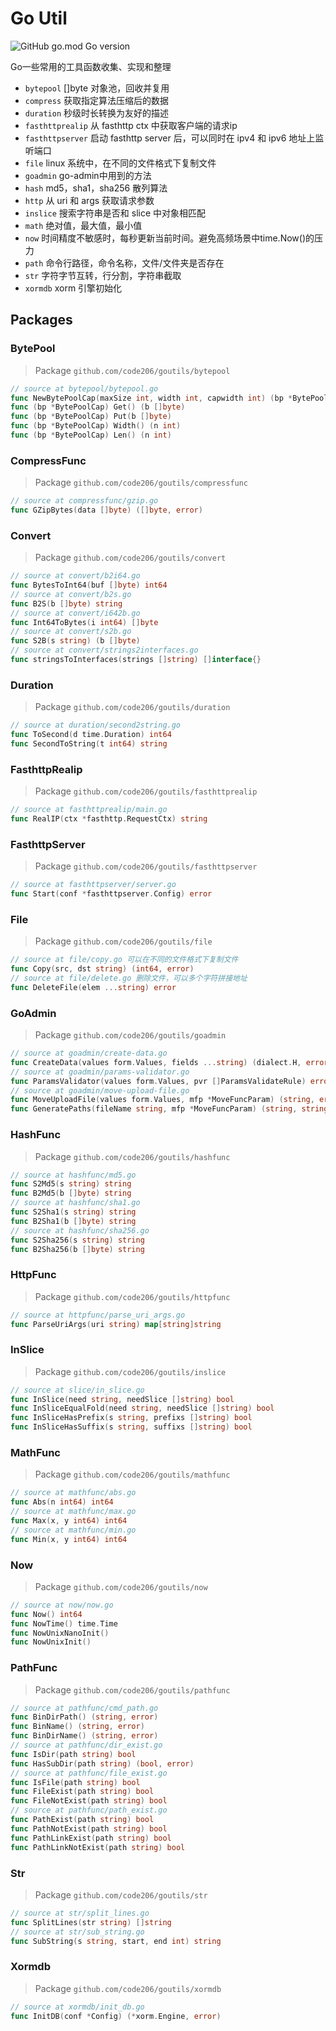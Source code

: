 # Go Util

![GitHub go.mod Go version](https://img.shields.io/github/go-mod/go-version/code206/goutils?style=flat-square)

Go一些常用的工具函数收集、实现和整理

- `bytepool` []byte 对象池，回收并复用
- `compress` 获取指定算法压缩后的数据
- `duration` 秒级时长转换为友好的描述
- `fasthttprealip` 从 fasthttp ctx 中获取客户端的请求ip
- `fasthttpserver` 启动 fasthttp server 后，可以同时在 ipv4 和 ipv6 地址上监听端口
- `file` linux 系统中，在不同的文件格式下复制文件
- `goadmin` go-admin中用到的方法
- `hash` md5，sha1，sha256 散列算法
- `http` 从 uri 和 args 获取请求参数
- `inslice` 搜索字符串是否和 slice 中对象相匹配
- `math` 绝对值，最大值，最小值
- `now` 时间精度不敏感时，每秒更新当前时间。避免高频场景中time.Now()的压力
- `path` 命令行路径，命令名称，文件/文件夹是否存在
- `str` 字符字节互转，行分割，字符串截取
- `xormdb` xorm 引擎初始化

## Packages

### BytePool

> Package `github.com/code206/goutils/bytepool`
```go
// source at bytepool/bytepool.go
func NewBytePoolCap(maxSize int, width int, capwidth int) (bp *BytePoolCap)
func (bp *BytePoolCap) Get() (b []byte)
func (bp *BytePoolCap) Put(b []byte)
func (bp *BytePoolCap) Width() (n int)
func (bp *BytePoolCap) Len() (n int)
```

### CompressFunc

> Package `github.com/code206/goutils/compressfunc`
```go
// source at compressfunc/gzip.go
func GZipBytes(data []byte) ([]byte, error)
```

### Convert

> Package `github.com/code206/goutils/convert`
```go
// source at convert/b2i64.go
func BytesToInt64(buf []byte) int64
// source at convert/b2s.go
func B2S(b []byte) string
// source at convert/i642b.go
func Int64ToBytes(i int64) []byte
// source at convert/s2b.go
func S2B(s string) (b []byte)
// source at convert/strings2interfaces.go
func stringsToInterfaces(strings []string) []interface{}
```

### Duration

> Package `github.com/code206/goutils/duration`
```go
// source at duration/second2string.go
func ToSecond(d time.Duration) int64
func SecondToString(t int64) string
```

### FasthttpRealip

> Package `github.com/code206/goutils/fasthttprealip`
```go
// source at fasthttprealip/main.go
func RealIP(ctx *fasthttp.RequestCtx) string
```

### FasthttpServer

> Package `github.com/code206/goutils/fasthttpserver`
```go
// source at fasthttpserver/server.go
func Start(conf *fasthttpserver.Config) error
```

### File

> Package `github.com/code206/goutils/file`
```go
// source at file/copy.go 可以在不同的文件格式下复制文件
func Copy(src, dst string) (int64, error)
// source at file/delete.go 删除文件，可以多个字符拼接地址
func DeleteFile(elem ...string) error
```

### GoAdmin

> Package `github.com/code206/goutils/goadmin`
```go
// source at goadmin/create-data.go
func CreateData(values form.Values, fields ...string) (dialect.H, error)
// source at goadmin/params-validator.go
func ParamsValidator(values form.Values, pvr []ParamsValidateRule) error
// source at goadmin/move-upload-file.go
func MoveUploadFile(values form.Values, mfp *MoveFuncParam) (string, error)
func GeneratePaths(fileName string, mfp *MoveFuncParam) (string, string, error)
```

### HashFunc

> Package `github.com/code206/goutils/hashfunc`
```go
// source at hashfunc/md5.go
func S2Md5(s string) string
func B2Md5(b []byte) string
// source at hashfunc/sha1.go
func S2Sha1(s string) string
func B2Sha1(b []byte) string
// source at hashfunc/sha256.go
func S2Sha256(s string) string
func B2Sha256(b []byte) string
```
### HttpFunc

> Package `github.com/code206/goutils/httpfunc`
```go
// source at httpfunc/parse_uri_args.go
func ParseUriArgs(uri string) map[string]string
```

### InSlice

> Package `github.com/code206/goutils/inslice`
```go
// source at slice/in_slice.go
func InSlice(need string, needSlice []string) bool
func InSliceEqualFold(need string, needSlice []string) bool
func InSliceHasPrefix(s string, prefixs []string) bool
func InSliceHasSuffix(s string, suffixs []string) bool
```

### MathFunc

> Package `github.com/code206/goutils/mathfunc`
```go
// source at mathfunc/abs.go
func Abs(n int64) int64
// source at mathfunc/max.go
func Max(x, y int64) int64
// source at mathfunc/min.go
func Min(x, y int64) int64
```

### Now

> Package `github.com/code206/goutils/now`
```go
// source at now/now.go
func Now() int64
func NowTime() time.Time
func NowUnixNanoInit()
func NowUnixInit()
```

### PathFunc

> Package `github.com/code206/goutils/pathfunc`
```go
// source at pathfunc/cmd_path.go
func BinDirPath() (string, error)
func BinName() (string, error)
func BinDirName() (string, error)
// source at pathfunc/dir_exist.go
func IsDir(path string) bool
func HasSubDir(path string) (bool, error)
// source at pathfunc/file_exist.go
func IsFile(path string) bool
func FileExist(path string) bool
func FileNotExist(path string) bool
// source at pathfunc/path_exist.go
func PathExist(path string) bool
func PathNotExist(path string) bool
func PathLinkExist(path string) bool
func PathLinkNotExist(path string) bool
```

### Str

> Package `github.com/code206/goutils/str`
```go
// source at str/split_lines.go
func SplitLines(str string) []string
// source at str/sub_string.go
func SubString(s string, start, end int) string
```

### Xormdb

> Package `github.com/code206/goutils/xormdb`
```go
// source at xormdb/init_db.go
func InitDB(conf *Config) (*xorm.Engine, error)
```
